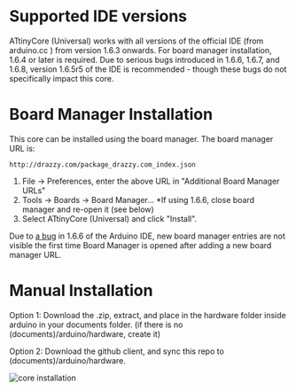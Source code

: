 Supported IDE versions
============
ATtinyCore (Universal) works with all versions of the official IDE (from arduino.cc ) from version 1.6.3 onwards. For board manager installation, 1.6.4 or later is required. Due to serious bugs introduced in 1.6.6, 1.6.7, and 1.6.8, version 1.6.5r5 of the IDE is recommended - though these bugs do not specifically impact this core.

Board Manager Installation
============

This core can be installed using the board manager. The board manager URL is:

`http://drazzy.com/package_drazzy.com_index.json`

1. File -> Preferences, enter the above URL in "Additional Board Manager URLs"
2. Tools -> Boards -> Board Manager...
  *If using 1.6.6, close board manager and re-open it (see below)
3. Select ATtinyCore (Universal) and click "Install". 

Due to [a bug](https://github.com/arduino/Arduino/issues/3795) in 1.6.6 of the Arduino IDE, new board manager entries are not visible the first time Board Manager is opened after adding a new board manager URL. 

Manual Installation
============
Option 1: Download the .zip, extract, and place in the hardware folder inside arduino in your documents folder. (if there is no (documents)/arduino/hardware, create it) 

Option 2: Download the github client, and sync this repo to (documents)/arduino/hardware. 


![core installation](http://drazzy.com/e/img/coreinstall.jpg "You want it to look like this")



